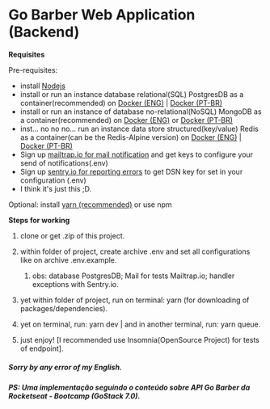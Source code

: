 # Go Barber Web Application (Backend)

**Requisites**

Pre-requisites:
  - install [Nodejs](https://nodejs.org/pt-br/download/)
  - install or run an instance database relational(SQL) PostgresDB as a container(recommended) on [Docker (ENG)](https://hackernoon.com/dont-install-postgres-docker-pull-postgres-bee20e200198) | [Docker (PT-BR)](https://medium.com/@renato.groffe/postgresql-docker-executando-uma-inst%C3%A2ncia-e-o-pgadmin-4-a-partir-de-containers-ad783e85b1a4)
  - install or run an instance of database no-relational(NoSQL) MongoDB as a container(recommended) on [Docker (ENG)](https://www.thepolyglotdeveloper.com/2019/01/getting-started-mongodb-docker-container-deployment/) or [Docker (PT-BR)](https://medium.com/dockerbr/mongodb-no-docker-dd3b72c7efb7)
  - inst... no no no... run an instance data store structured(key/value) Redis as a container(can be the Redis-Alpine version) on [Docker (ENG)](https://hub.docker.com/_/redis/) | [Docker (PT-BR)](https://medium.com/@prog.tiago/redis-instalando-via-docker-58cb1d2cfb3b)
  - Sign up [mailtrap.io for mail notification](https://mailtrap.io) and get keys to configure your send of notifications(.env)
  - Sign up [sentry.io for reporting errors](https://sentry.io) to get DSN key for set in your configuration (.env)
  - I think it's just this ;D.

Optional: install [yarn (recommended)](https://yarnpkg.com/pt-BR/docs/getting-started) or use npm


**Steps for working**

1. clone or get .zip of this project.

2. within folder of project, create archive .env and set all configurations like on archive .env.example.
   1. obs: database PostgresDB; Mail for tests Mailtrap.io; handler exceptions with Sentry.io.

3. yet within folder of project, run on terminal: yarn (for downloading of packages/dependencies).

4. yet on terminal, run: yarn dev | and in another terminal, run: yarn queue.

5. just enjoy! [I recommended use Insomnia(OpenSource Project) for tests of endpoint].

##### Sorry by any error of my English.
##### PS: Uma implementação seguindo o conteúdo sobre API Go Barber da Rocketseat - Bootcamp (GoStack 7.0).




